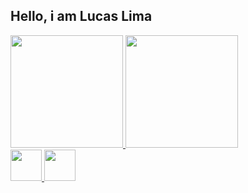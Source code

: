## Hello, i am Lucas Lima
 <div>
  <a href="https://github.com/Lucas0Lima21">
  <img height="180em" src="https://github-readme-stats.vercel.app/api?username=Lucas0Lima21&show_icons=true&theme=onedark&include_all_commits=true&count_private=true"/>
  <img height="180em" src="https://github-readme-stats.vercel.app/api/top-langs/?username=Lucas0Lima21&layout=compact&langs_count=16&theme=onedark"/>
</div>


<div>
  <img height="50em" width="50em" src="https://cdn.jsdelivr.net/gh/devicons/devicon/icons/java/java-original.svg" />
  <img height="50em" width="50em" src="https://cdn.jsdelivr.net/gh/devicons/devicon/icons/html5/html5-original.svg" />
</div>       


